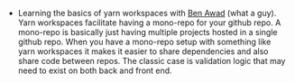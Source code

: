 ---
---

- Learning the basics of yarn workspaces with [Ben Awad](https://www.youtube.com/watch?v=G8KXFWftCg0) (what a guy). Yarn workspaces facilitate having a mono-repo for your github repo. A mono-repo is basically just having multiple projects hosted in a single github repo. When you have a mono-repo setup with something like yarn workspaces it makes it easier to share dependencies and also share code between repos. The classic case is validation logic that may need to exist on both back and front end.

